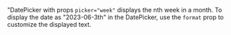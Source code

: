 "DatePicker with props `picker="week"` displays the nth week in a month. To display the date as "2023-06-3th" in the DatePicker, use the `format` prop to customize the displayed text.
